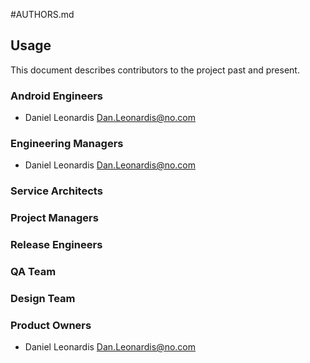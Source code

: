#AUTHORS.md

## Usage

This document describes contributors to the project past and present.

### Android Engineers

- Daniel Leonardis <Dan.Leonardis@no.com>

### Engineering Managers

- Daniel Leonardis <Dan.Leonardis@no.com>

### Service Architects

### Project Managers

### Release Engineers

### QA Team

### Design Team

### Product Owners

- Daniel Leonardis <Dan.Leonardis@no.com>

